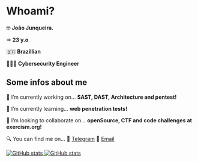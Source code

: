 # Whoami?
🤓 **João Junqueira.**

♒️ **23 y.o**

🇧🇷 **Brazillian**

👨🏽‍🔧 **Cybersecurity Engineer**

## Some infos about me
🔭 I’m currently working on...
 **SAST, DAST, Architecture and pentest!** 

🌱 I’m currently learning...
**web penetration tests!**

👯 I’m looking to collaborate on... 
**openSource, CTF and code challenges at exercism.org!**

🔍 You can find me on...  📲 [Telegram](https://t.me/junque1r4) 📧 [Email](mailto:dev.junqueira@gmail.com)


<a href="https://github.com/junque1r4">
<img align="center" src="https://github-readme-stats.vercel.app/api?username=junque1r4&show_icons=true&count_private=true&theme=radical&line_height=20" alt="GitHub stats" />
</a>

<a href="https://github.com/junque1r4">
<img align="center" src="https://github-readme-stats.vercel.app/api/top-langs/?username=junque1r4&langs_count=4&theme=radical&line_height=27" alt="GitHub stats" />
</a>

<!--
**junque1r4/junque1r4** is a ✨ _special_ ✨ repository because its `README.md` (this file) appears on your GitHub 
